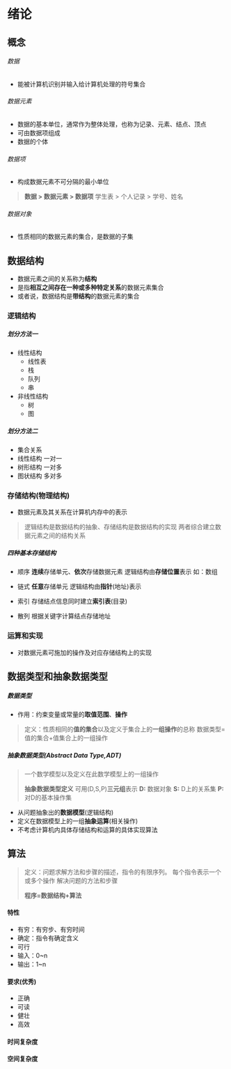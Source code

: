 # 绪论
## 概念
###### 数据
   - 能被计算机识别并输入给计算机处理的符号集合

###### 数据元素
   - 数据的基本单位，通常作为整体处理，也称为记录、元素、结点、顶点
   - 可由数据项组成
   - 数据的个体

###### 数据项
   - 构成数据元素不可分隔的最小单位

> **数据 > 数据元素 > 数据项**
> 学生表 > 个人记录 > 学号、姓名

###### 数据对象
   - 性质相同的数据元素的集合，是数据的子集

## 数据结构

- 数据元素之间的关系称为**结构**
- 是指**相互之间存在一种或多种特定关系**的数据元素集合
- 或者说，数据结构是**带结构**的数据元素的集合
  
### 逻辑结构

##### 划分方法一
- 线性结构
  - 线性表
  - 栈
  - 队列
  - 串
- 非线性结构
  - 树
  - 图

##### 划分方法二
- 集合关系
- 线性结构
  一对一
- 树形结构
  一对多
- 图状结构
  多对多

### 存储结构(物理结构)
- 数据元素及其关系在计算机内存中的表示


> 逻辑结构是数据结构的抽象、存储结构是数据结构的实现
> 两者综合建立数据元素之间的结构关系

##### 四种基本存储结构

- 顺序
  **连续**存储单元、**依次**存储数据元素
  逻辑结构由**存储位置**表示
  如：数组

- 链式
  **任意**存储单元
  逻辑结构由**指针**(地址)表示

- 索引
  存储结点信息同时建立**索引表**(目录)

- 散列
  根据关键字计算结点存储地址

### 运算和实现
- 对数据元素可施加的操作及对应存储结构上的实现

## 数据类型和抽象数据类型
##### 数据类型

- 作用：约束变量或常量的**取值范围**、**操作**


> 定义：性质相同的**值的集合**以及定义于集合上的**一组操作**的总称
> 数据类型=值的集合+值集合上的一组操作

##### 抽象数据类型(*A*bstract *D*ata *T*ype,ADT)

> 一个数学模型以及定义在此数学模型上的一组操作
>
> **抽象数据类型定义**
> 可用(D,S,P)**三元组**表示
> **D:** 数据对象
> **S:** D上的关系集
> **P:** 对D的基本操作集

- 从问题抽象出的**数据模型**(逻辑结构)
- 定义在数据模型上的一组**抽象运算**(相关操作)
- 不考虑计算机内具体存储结构和运算的具体实现算法

## 算法

> 定义：问题求解方法和步骤的描述，指令的有限序列。
> 每个指令表示一个或多个操作
> 解决问题的方法和步骤
>
> **程序=数据结构+算法**

#### 特性

- 有穷：有穷步、有穷时间
- 确定：指令有确定含义
- 可行
- 输入：0~n
- 输出：1~n

#### 要求(优秀)

- 正确
- 可读
- 健壮
- 高效

#### 时间复杂度


#### 空间复杂度

